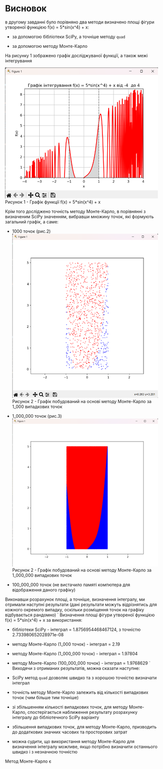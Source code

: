 # Висновок

в другому завданні було порівняно два методи визначено площі фігури утвореної функцією f(x) = 5*sin(x^4) + x:
  - за допомогою бібліотеки SciPy, а точніше методу  `quad`

  - за допомогою методу Монте-Карло

На рисунку 1 зображено графік досліджуваної функції, а також межі інтегрування

![list](assets/plot.png)
Рисунок 1 - Графік функції f(x) = 5*sin(x^4) + x

Крім того досліджено точність методу Монте-Карло, в порівнянні з визначеним SciPy значенням, вибравши множину точок, які формують загальний графік, а саме:

- 1000 точок (рис.2)
![list](assets/plot_for_1000.png)
Рисунок 2 - Графік побудований на основі методу Монте-Карло за 1_000 випадкових точок

- 1_000_000 точок (рис.3)
![list](assets/plot_for_1000000.png)
Рисунок 2 - Графік побудований на основі методу Монте-Карло за 1_000_000 випадкових точок


- 100_000_000 точок (не вистачило памяті компютера для відображення даного графіку)

Виконавши розрахунок площі, а точніше, визначення інтегралу, ми отримали наступні результати (дані результати можуть відрізнятись для кожного окремого випадку, оскільки розміщення точок на графіку відбувається рандомно)
`
Визначення площі фігури утвореної функцією f(x) = 5*sin(x^4) + x за використання:

   - бібліотеки SciPy                       - інтеграл = 1.8756954468467124, з точністю 2.733980652028971e-08

   - методу Монте-Карло (1_000 точок)       - інтеграл = 2.19
   - методу Монте-Карло (1_000_000 точок)   - інтеграл = 1.97804
   - методу Монте-Карло (100_000_000 точок) - інтеграл = 1.9768629
`
Виходячи з отриманих результатів, можна сказати наступне:

- SciPy метод `quad` дозволяє швидко та з хорошою точністю визначати інтеграл
- точність методу Монте-Карло залежить від кількості випадкових точок (чим більше тим точніше)
- зі збільшенням кількості випадкових точок, для методу Монте-Карло, спостерігається наближення результату розрахунку інтегралу до бібліотечного SciPy варіанту
- збільшення випадкових точок, для методу Монте-Карло, призводить до додаткових значних часових та просторових затрат
- можна судити, що використання методу Монте-Карло для визначення інтегралу можливе, якщо потрібно визначити останнього швидко і з незначною точністю

Метод Монте-Карло є 
